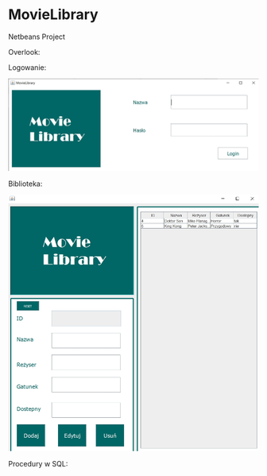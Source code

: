 # MovieLibrary

Netbeans Project

Overlook:
<p> </p>
Logowanie:
<p> </p>
<div>
  <img src="movielibraary.jpg">
  </div>
  <p> </p>
  Biblioteka:
  <p> </p>
<div>
  <img src="moveiawf.jpg">
  </div>
 <p> </p>
Procedury w SQL:
<div>
  <txt src="proceduresSQL.txt">
    </div>
